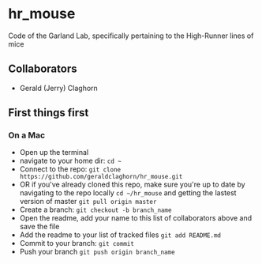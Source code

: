 # hr_mouse
Code of the Garland Lab, specifically pertaining to the High-Runner lines of mice

## Collaborators
- Gerald (Jerry) Claghorn

## First things first
### On a Mac
 - Open up the terminal
 - navigate to your home dir: `cd ~`
 - Connect to the repo: `git clone https://github.com/geraldclaghorn/hr_mouse.git`
 - OR if you've already cloned this repo, make sure you're up to date by navigating to the repo locally `cd ~/hr_mouse` and getting the lastest version of master `git pull origin master`
 - Create a branch: `git checkout -b branch_name`
 - Open the readme, add your name to this list of collaborators above and save the file
 - Add the readme to your list of tracked files `git add README.md`
 - Commit to your branch: `git commit`
 - Push your branch `git push origin branch_name`

